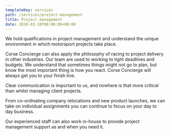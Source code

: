 ```yaml
---
templateKey: services
path: /services/project-management
title: Project management
date: 2018-03-10T00:00:00+00:00
---
```

We hold qualifications in project management and understand the unique environment in which motorsport projects take place.

Corse Concierge can also apply the philosophy of racing to project delivery in other industries. Our team are used to working to tight deadlines and budgets. We understand that sometimes things might not go to plan, but know the most important thing is how you react. Corse Concierge will always get you to your finish line.

Clear communication is important to us, and nowhere is that more critical than whilst managing client projects.

From co-ordinating company relocations and new product launches, we can take on individual assignments you can continue to focus on your day to day business.

Our experienced staff can also work in-house to provide project management support as and when you need it.
